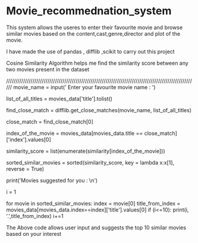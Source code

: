 # Movie_recommednation_system

This system allows the useres to enter their favourite movie and browse similar movies based on the content,cast,genre,director and plot of the movie.

I have made the use of pandas , difflib ,scikit to carry out this project

Cosine Similarity Algorithm helps me find the similarity score between any two movies present in the dataset

//////////////////////////////////////////////////////////////////////////////////////////////////////
movie_name = input(' Enter your favourite movie name : ')

list_of_all_titles = movies_data['title'].tolist()

find_close_match = difflib.get_close_matches(movie_name, list_of_all_titles)

close_match = find_close_match[0]

index_of_the_movie = movies_data[movies_data.title == close_match]['index'].values[0]

similarity_score = list(enumerate(similarity[index_of_the_movie]))

sorted_similar_movies = sorted(similarity_score, key = lambda x:x[1], reverse = True) 

print('Movies suggested for you : \n')

i = 1

for movie in sorted_similar_movies:
  index = movie[0]
  title_from_index = movies_data[movies_data.index==index]['title'].values[0]
  if (i<=10):
    print(i, '.',title_from_index)
    i+=1

The Above code allows user input and suggests the top 10 similar movies based on your interest
